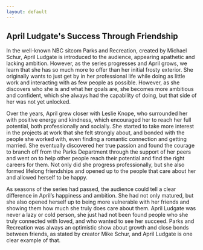 ```yaml
---
layout: default
---
```


## April Ludgate's Success Through Friendship

In the well-known NBC sitcom Parks and Recreation, created by Michael Schur, April Ludgate is introduced to the audience, appearing apathetic and lacking ambition. However, as the series progresses and April grows, we learn that she has so much more to offer than her initial frosty exterior. She originally wants to just get by in her professional life while doing as little work and interacting with as few people as possible. However, as she discovers who she is and what her goals are, she becomes more ambitious and confident, which she always had the capability of doing, but that side of her was not yet unlocked.

Over the years, April grew closer with Leslie Knope, who surrounded her with positive energy and kindness, which encouraged her to reach her full potential, both professionally and socially. She started to take more interest in the projects at work that she felt strongly about, and bonded with the people she worked with, even finding a romantic connection and getting married. She eventually discovered her true passion and found the courage to branch off from the Parks Department through the support of her peers and went on to help other people reach their potential and find the right careers for them. Not only did she progress professionally, but she also formed lifelong friendships and opened up to the people that care about her and allowed herself to be happy. 

As seasons of the series had passed, the audience could tell a clear difference in April’s happiness and ambition. She had not only matured, but she also opened herself up to being more vulnerable with her friends and showing them how much she truly does care about them. April Ludgate was never a lazy or cold person, she just had not been found people who she truly connected with loved, and who wanted to see her succeed. Parks and Recreation was always an optimistic show about growth and close bonds between friends, <a href="https://www.vanityfair.com/hollywood/2019/03/parks-and-recreation-reunion-paleyfest-10th-anniversary"></a> as stated by creator Mike Schur, and April Ludgate is one clear example of that.
